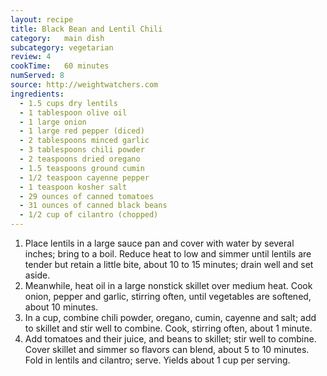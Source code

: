 ```yaml
---
layout: recipe
title: Black Bean and Lentil Chili
category:	main dish					
subcategory: vegetarian
review:	4
cookTime:	60 minutes
numServed: 8
source:	http://weightwatchers.com
ingredients:
  - 1.5 cups dry lentils
  - 1 tablespoon olive oil
  - 1 large onion
  - 1 large red pepper (diced)
  - 2 tablespoons minced garlic
  - 3 tablespoons chili powder
  - 2 teaspoons dried oregano
  - 1.5 teaspoons ground cumin
  - 1/2 teaspoon cayenne pepper
  - 1 teaspoon kosher salt
  - 29 ounces of canned tomatoes
  - 31 ounces of canned black beans
  - 1/2 cup of cilantro (chopped)
---
```


1. Place lentils in a large sauce pan and cover with water by several inches; bring to a boil. Reduce heat to low and simmer until lentils are tender but retain a little bite, about 10 to 15 minutes; drain well and set aside.
2. Meanwhile, heat oil in a large nonstick skillet over medium heat. Cook onion, pepper and garlic, stirring often, until vegetables are softened, about 10 minutes.
3. In a cup, combine chili powder, oregano, cumin, cayenne and salt; add to skillet and stir well to combine. Cook, stirring often, about 1 minute.
4. Add tomatoes and their juice, and beans to skillet; stir well to combine. Cover skillet and simmer so flavors can blend, about 5 to 10 minutes. Fold in lentils and cilantro; serve. Yields about 1 cup per serving.
